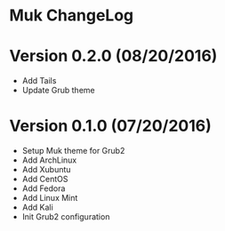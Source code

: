 Muk ChangeLog
================

# Version 0.2.0 (08/20/2016)

- Add Tails
- Update Grub theme

# Version 0.1.0 (07/20/2016)

- Setup Muk theme for Grub2
- Add ArchLinux
- Add Xubuntu
- Add CentOS
- Add Fedora
- Add Linux Mint
- Add Kali
- Init Grub2 configuration
